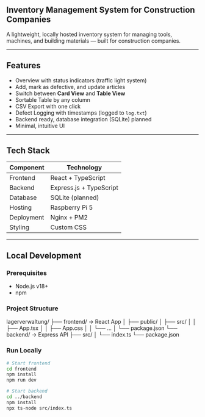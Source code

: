 ## Inventory Management System for Construction Companies

A lightweight, locally hosted inventory system for managing tools, machines, and building materials — built for construction companies.

---

## Features

- Overview with status indicators (traffic light system)
- Add, mark as defective, and update articles
- Switch between **Card View** and **Table View**
- Sortable Table by any column
- CSV Export with one click
- Defect Logging with timestamps (logged to `log.txt`)
- Backend ready, database integration (SQLite) planned
- Minimal, intuitive UI

---

## Tech Stack

| Component  | Technology            |
|------------|------------------------|
| Frontend   | React + TypeScript     |
| Backend    | Express.js + TypeScript|
| Database   | SQLite (planned)       |
| Hosting    | Raspberry Pi 5         |
| Deployment | Nginx + PM2            |
| Styling    | Custom CSS             |

---

## Local Development

### Prerequisites

- Node.js v18+
- npm

### Project Structure
lagerverwaltung/
├── frontend/          → React App
│   ├── public/
│   ├── src/
│   │   ├── App.tsx
│   │   ├── App.css
│   │   └── ...
│   └── package.json
└── backend/           → Express API
    ├── src/
    │   └── index.ts
    └── package.json


### Run Locally

```bash
# Start frontend
cd frontend
npm install
npm run dev

# Start backend
cd ../backend
npm install
npx ts-node src/index.ts
